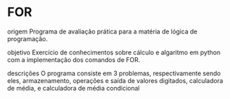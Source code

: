 # FOR
origem 
Programa de avaliação prática para a matéria de lógica de programação.

objetivo 
Exercício de conhecimentos sobre cálculo e algaritmo em python com a implementação dos comandos de FOR.

descrições 
O programa consiste em 3 problemas, respectivamente sendo eles, armazenamento, operações e saída de valores digitados, calculadora de média, e calculadora de média condicional

